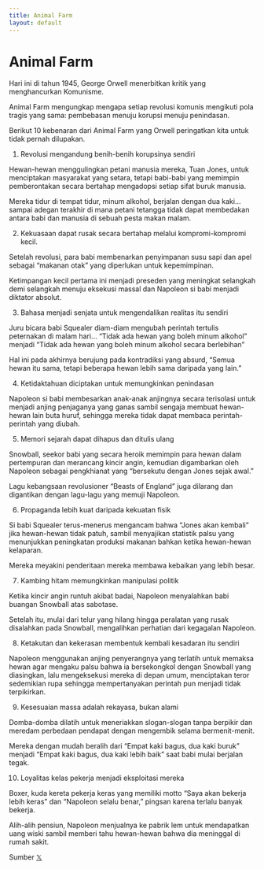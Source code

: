 ```yaml
---
title: Animal Farm
layout: default
---
```


# Animal Farm

Hari ini di tahun 1945, George Orwell menerbitkan kritik yang menghancurkan Komunisme.

Animal Farm mengungkap mengapa setiap revolusi komunis mengikuti pola tragis yang sama: pembebasan menuju korupsi menuju penindasan.

Berikut 10 kebenaran dari Animal Farm yang Orwell peringatkan kita untuk tidak pernah dilupakan.

1. Revolusi mengandung benih-benih korupsinya sendiri

Hewan-hewan menggulingkan petani manusia mereka, Tuan Jones, untuk menciptakan masyarakat yang setara, tetapi babi-babi yang memimpin pemberontakan 
secara bertahap mengadopsi setiap sifat buruk manusia.

Mereka tidur di tempat tidur, minum alkohol, berjalan dengan dua kaki…sampai adegan terakhir di mana petani tetangga tidak dapat membedakan antara babi 
dan manusia di sebuah pesta makan malam.

2. Kekuasaan dapat rusak secara bertahap melalui kompromi-kompromi kecil.

Setelah revolusi, para babi membenarkan penyimpanan susu sapi dan apel sebagai “makanan otak” yang diperlukan untuk kepemimpinan.

Ketimpangan kecil pertama ini menjadi preseden yang meningkat selangkah demi selangkah menuju eksekusi massal dan Napoleon si babi menjadi diktator absolut.

3. Bahasa menjadi senjata untuk mengendalikan realitas itu sendiri

Juru bicara babi Squealer diam-diam mengubah perintah tertulis peternakan di malam hari… “Tidak ada hewan yang boleh minum alkohol” menjadi “Tidak ada hewan yang boleh minum alkohol secara berlebihan”

Hal ini pada akhirnya berujung pada kontradiksi yang absurd, “Semua hewan itu sama, tetapi beberapa hewan lebih sama daripada yang lain.”

4. Ketidaktahuan diciptakan untuk memungkinkan penindasan

Napoleon si babi membesarkan anak-anak anjingnya secara terisolasi untuk menjadi anjing penjaganya yang ganas sambil sengaja membuat hewan-hewan lain buta huruf, sehingga mereka tidak dapat membaca perintah-perintah yang diubah.

5. Memori sejarah dapat dihapus dan ditulis ulang

Snowball, seekor babi yang secara heroik memimpin para hewan dalam pertempuran dan merancang kincir angin, kemudian digambarkan oleh Napoleon sebagai pengkhianat yang “bersekutu dengan Jones sejak awal.”

Lagu kebangsaan revolusioner “Beasts of England” juga dilarang dan digantikan dengan lagu-lagu yang memuji Napoleon.

6. Propaganda lebih kuat daripada kekuatan fisik

Si babi Squealer terus-menerus mengancam bahwa “Jones akan kembali” jika hewan-hewan tidak patuh, sambil menyajikan statistik palsu yang menunjukkan peningkatan produksi makanan bahkan ketika hewan-hewan kelaparan.

Mereka meyakini penderitaan mereka membawa kebaikan yang lebih besar.

7. Kambing hitam memungkinkan manipulasi politik

Ketika kincir angin runtuh akibat badai, Napoleon menyalahkan babi buangan Snowball atas sabotase.

Setelah itu, mulai dari telur yang hilang hingga peralatan yang rusak disalahkan pada Snowball, mengalihkan perhatian dari kegagalan Napoleon.

8. Ketakutan dan kekerasan membentuk kembali kesadaran itu sendiri

Napoleon menggunakan anjing penyerangnya yang terlatih untuk memaksa hewan agar mengaku palsu bahwa ia bersekongkol dengan Snowball yang diasingkan, lalu mengeksekusi mereka di depan umum, menciptakan teror sedemikian rupa sehingga mempertanyakan perintah pun menjadi tidak terpikirkan.

9. Kesesuaian massa adalah rekayasa, bukan alami

Domba-domba dilatih untuk meneriakkan slogan-slogan tanpa berpikir dan meredam perbedaan pendapat dengan mengembik selama bermenit-menit.

Mereka dengan mudah beralih dari “Empat kaki bagus, dua kaki buruk” menjadi “Empat kaki bagus, dua kaki lebih baik” saat babi mulai berjalan tegak.

10. Loyalitas kelas pekerja menjadi eksploitasi mereka

Boxer, kuda kereta pekerja keras yang memiliki motto “Saya akan bekerja lebih keras” dan “Napoleon selalu benar,” pingsan karena terlalu banyak bekerja.

Alih-alih pensiun, Napoleon menjualnya ke pabrik lem untuk mendapatkan uang wiski sambil memberi tahu hewan-hewan bahwa dia meninggal di rumah sakit.

Sumber [𝕏](https://x.com/HistoryNutOTD/status/1957204026573144400)

